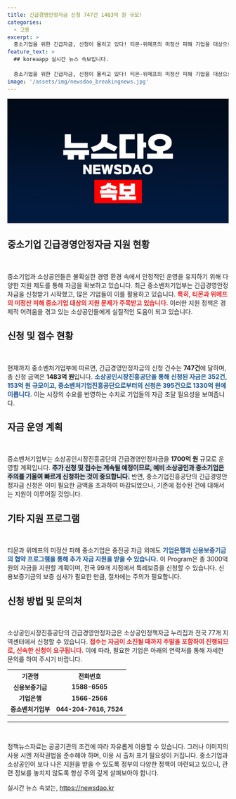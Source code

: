 ```yaml
---
title: 긴급경영안정자금 신청 747건 1483억 원 규모!
categories:
  - 고용
excerpt: >
  중소기업을 위한 긴급자금, 신청이 몰리고 있다! 티몬·위메프의 미정산 피해 기업을 대상으로, 748건이 1483억 원 신청. 소상공인도 대상! 놓치지 마세요!
feature_text: >
  ## koreaapp 실시간 뉴스 속보입니다.

  중소기업을 위한 긴급자금, 신청이 몰리고 있다! 티몬·위메프의 미정산 피해 기업을 대상으로, 748건이 1483억 원 신청. 소상공인도 대상! 놓치지 마세요!
image: '/assets/img/newsdao_breakingnews.jpg'
---
```


<p><img src="/assets/img/newsdao_breakingnews.jpg" alt="koreaapp 속보" /></p>

<h2 data-ke-size="size26">중소기업 긴급경영안정자금 지원 현황</h2>

<p data-ke-size="size16">&nbsp;</p>

<p>중소기업과 소상공인들은 불확실한 경영 환경 속에서 안정적인 운영을 유지하기 위해 다양한 지원 제도를 통해 자금을 확보하고 있습니다. 최근 중소벤처기업부는 긴급경영안정자금을 신청받기 시작했고, 많은 기업들이 이를 활용하고 있습니다. <b><span style="color: #ee2323;">특히, 티몬과 위메프의 미정산 피해 중소기업 대상의 지원 문제가 주목받고 있습니다.</span></b> 이러한 지원 정책은 경제적 어려움을 겪고 있는 소상공인들에게 실질적인 도움이 되고 있습니다.</p>

<h2 data-ke-size="size26">신청 및 접수 현황</h2>

<p data-ke-size="size16">&nbsp;</p>

<p>현재까지 중소벤처기업부에 따르면, 긴급경영안정자금의 신청 건수는 <strong>747건</strong>에 달하며, 총 신청 금액은 <strong>1483억 원</strong>입니다. <b><span style="color: #1a5490;">소상공인시장진흥공단을 통해 신청된 자금은 352건, 153억 원 규모이고, 중소벤처기업진흥공단으로부터의 신청은 395건으로 1330억 원에 이릅니다.</span></b> 이는 시장의 수요를 반영하는 수치로 기업들의 자금 조달 필요성을 보여줍니다.</p>

<h2 data-ke-size="size26">자금 운영 계획</h2>

<p data-ke-size="size16">&nbsp;</p>

<p>중소벤처기업부는 소상공인시장진흥공단의 긴급경영안정자금을 <strong>1700억 원</strong> 규모로 운영할 계획입니다. <b><span style="background-color: #21538527;">추가 신청 및 접수는 계속될 예정이므로, 예비 소상공인과 중소기업은 주의를 기울여 빠르게 신청하는 것이 중요합니다.</span></b> 반면, 중소기업진흥공단의 긴급경영안정자금 신청은 이미 필요한 금액을 초과하여 마감되었으나, 기존에 접수된 건에 대해서는 지원이 이루어질 것입니다.</p>

<h2 data-ke-size="size26">기타 지원 프로그램</h2>

<p data-ke-size="size16">&nbsp;</p>

<p>티몬과 위메프의 미정산 피해 중소기업은 중진공 자금 외에도 <b><span style="color: #1a5490;">기업은행과 신용보증기금의 협약 프로그램을 통해 추가 자금 지원을 받을 수 있습니다.</span></b> 이 Program은 총 3000억 원의 자금을 지원할 계획이며, 전국 99개 지점에서 특례보증을 신청할 수 있습니다. 신용보증기금의 보증 심사가 필요한 만큼, 절차에는 주의가 필요합니다.</p>

<h2 data-ke-size="size26">신청 방법 및 문의처</h2>

<p data-ke-size="size16">&nbsp;</p>

<p>소상공인시장진흥공단의 긴급경영안정자금은 소상공인정책자금 누리집과 전국 77개 지역센터에서 신청할 수 있습니다. <b><span style="color: #ee2323;">접수는 자금이 소진될 때까지 주말을 포함하여 진행되므로, 신속한 신청이 요구됩니다.</span></b> 이에 따라, 필요한 기업은 아래의 연락처를 통해 자세한 문의를 하여 주시기 바랍니다.</p>

<table style="width: 100%; border-collapse: collapse;">
    <tr>
        <th style="text-align: center;">기관명</th>
        <th style="text-align: center;">전화번호</th>
    </tr>
    <tr>
        <td style="text-align: center; height: 17px;"><b>신용보증기금</b></td>
        <td style="text-align: center; height: 17px;"><b>1588-6565</b></td>
    </tr>
    <tr>
        <td style="text-align: center; height: 17px;"><b>기업은행</b></td>
        <td style="text-align: center; height: 17px;"><b>1566-2566</b></td>
    </tr>
    <tr>
        <td style="text-align: center; height: 17px;"><b>중소벤처기업부</b></td>
        <td style="text-align: center; height: 17px;"><b>044-204-7616, 7524</b></td>
    </tr>
</table>

<hr>

<p data-ke-size="size16">&nbsp;</p>

<p>정책뉴스자료는 공공기관의 조건에 따라 자유롭게 이용할 수 있습니다. 그러나 이미지의 사용 시엔 저작권법을 준수해야 하며, 이용 시 출처 표기 필요성이 커집니다.  중소기업과 소상공인이 보다 나은 지원을 받을 수 있도록 정부의 다양한 정책이 마련되고 있으니, 관련 정보를 놓치지 않도록 항상 주의 깊게 살펴보아야 합니다.</p>
실시간 뉴스 속보는, <a href="https://newsdao.kr" rel="dofollow">https://newsdao.kr</a>


